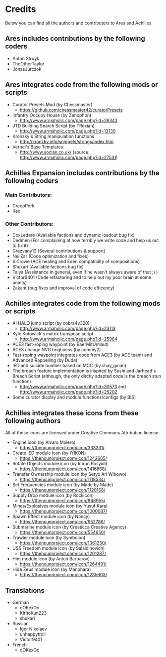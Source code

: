 # Credits
Below you can find all the authors and contributors to Ares and Achilles.

## Ares includes contributions by the following coders
- Anton Struyk
- TheOtherTaylor
- JonasJurczok

## Ares integrates code from the following mods or scripts
- Curator Presets Mod (by Chessmaster)
    - https://github.com/chessmaster42/curatorPresets
- Infantry Occupy House (by Zenophon)
    - http://www.armaholic.com/page.php?id=26343
- JTD Building Search Script (by TRexian)
    - http://www.armaholic.com/page.php?id=13130
- Kronzky's String manipulation functions
    - http://kronzky.info/snippets/strings/index.htm
- Vernei's Base Templates
    - http://www.soclan.co.uk/ (source: http://www.armaholic.com/page.php?id=27531)

## Achilles Expansion includes contributions by the following coders
### Main Contributors:
- CreepPork
- Kex

### Other Contributors:
- CoxLedere (Available factions and dynamic loadout bug fix)
- Dedmen (For complaining at how terribly we write code and help us out to fix it)
- Grezvany13 (Several contributions & support)
- NeilZar (Code optimization and fixes)
- S.Crowe (ACE healing and Eden compatibilty of compositions)
- Shukari (Available factions bug fix)
- Talya (Assistance in general, even if he wasn't always aware of that ;) )
- Victor9401 (Code refactoring and to help out my poor brain at some points)
- Zakant (bug fixes and improval of code efficency)

## Achilles integrates code from the following mods or scripts
- AI HALO jump script (by cobra4v320)
    - http://www.armaholic.com/page.php?id=23113
- Kyle Kotowick's matrix transpose script
    - http://www.armaholic.com/page.php?id=25964
- ACE3 fast-roping waypoint (by BaerMitUmlaut)
- ACE3 change NVG brighness (by commy2)
- Fast-roping waypoint integrates code from ACE3 (by ACE team) and Advanced Rappelling (by Duda)
- IED and suicide bomber based on MCC (by shay_gman)
- The breach feature implementation is inspired by Sushi and Jarhead's Breach Script (although, the only dirctly adapted code is the breach stun function)
    - http://www.armaholic.com/page.php?id=30573 and http://www.armaholic.com/page.php?id=25202
- Some curator display and module functions/configs (by BIS)

## Achilles integrates these icons from these following authors
All of these icons are licensed under Creative Commons Attribution license.
- Engine icon (by Alvaro Molero)
    - https://thenounproject.com/icon/333331/
- Create IED module icon (by IYIKON)
    - https://thenounproject.com/icon/1242665/
- Rotate Objects module icon (by Imron Rosyidi)
    - https://thenounproject.com/icon/1416868/ 
- Transfer Ownership module icon (by Setyo Ari Wibowo)
    - https://thenounproject.com/icon/1118534/
- Set Frequencies module icon (by Made by Made)
    - https://thenounproject.com/icon/1120168/
- Supply Drop module icon (by Rockicon)
    - https://thenounproject.com/icon/848955/
- Mines/Explosives module icon (by Yusuf Kara)
    - https://thenounproject.com/icon/1000087/
- Spawn Effect module icon (by Nancy)
    - https://thenounproject.com/icon/652786/
- Submarine module icon (by Creaticca Creative Agency)
    - https://thenounproject.com/icon/554650/
- Trawler module icon (by Symbolon)
    - https://thenounproject.com/icon/1061230/
- USS Freedom module icon (by Salaidinovich)
    - https://thenounproject.com/icon/1201287/
- Hint module icon (by Anton Barbarov)
    - https://thenounproject.com/icon/1264491/
- Hide Zeus module icon (by Manohara)
    - https://thenounproject.com/icon/1235603/

## Translations
- German
    - oOKexOo
    - KiritoKun223
    - shukari
- Russian
    - Igor Nikolaev
    - unhappytroll
    - Victor9401
- French
    - oOKexOo
